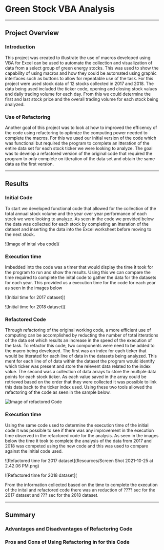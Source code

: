 # Green Stock VBA Analysis
___

## Project Overview

### Introduction

This project was created to illustrate the use of macros developed using VBA for Excel can be used to automate the collection and visualization of data from a select group of green energy stocks.  This was used to show the capability of using macros and how they could be automated using graphic interfaces such as buttons to allow for repeatable use of the task.  For this project were used stock data of 12 stocks collected in 2017 and 2018.  The data being used included the ticker code, opening and closing stock values and daily trading volume for each day.  From this we could determine the first and last stock price and the overall trading volume for each stock being analyzed. 

### Use of Refactoring

Another goal of this project was to look at how to improved the efficency of the code using refactoring to optimize the computing power needed to complete the macros.  For this we used our initial version of the code which was functional but required the program to complete an itteration of the entire data set for each stock ticker we were looking to analyze.  The goal was to develop a refactored version of the original code that required the program to only complete on itteration of the data set and obtain the same data as the first version.

___

## Results

### Initial Code

To start we developed functional code that allowed for the collection of the total annual stock volume and the year over year performance of each stock we were looking to analyze.  As seen in the code we provided below the data was collected for each stock by completing an itteration of the dataset and inserting the data into the Excel worksheet before moving to the next stock.  

![Image of inital vba code](

### Execution time

Imbedded into the code was a timer that would display the time it took for the program to run and show the results.  Using this we can compare the time required to complete the inital code to gather the data for the datasets for each year.  This provided us a execution time for the code for each year as seen in the images below

![Initial time for 2017 dataset](

![Initial time for 2018 dataset](

### Refactored Code

Through refactoring of the original working code, a more efficient use of computing can be accomplished by reducting the number of total itterations of the data set which results an increase in the speed of the execution of the task.  To refactor this code, two components were need to be added to the macro being developed.  The first was an index for each ticker that would be itterated for each line of data in the datasets being analyzed.  This ment for each line of of data within the dataset the program would identify which ticker was present and store the relevent data related to the index value.  The second was a collection of data arrays to store the multiple data points for each stock ticker.  As each value saved in the array could be retrieved based on the order that they were collected it was possible to link this data back to the ticker index used.  Using these two tools allowed the refactoring of the code as seen in the sample below.

![Image of refactored Code]()

### Execution time

Using the same code used to determine the execution time of the initial code it was possible to see if there was any improvement in the execution time observed in the refactored code for the analysis.  As seen in the images below the time it took to complete the analysis of the data from 2017 and 2018 was competed using the new code and this was used to compare against the initial code used.  

![Refactored time for 2017 dataset](Resources/Screen Shot 2021-10-25 at 2.42.06 PM.png)

![Refactored time for 2018 dataset](

From the information collected based on the time to complete the execution of the inital and refactored code there was an reduction of ???? sec for the 2017 dataset and ??? sec for the 2018 dataset.  

___

## Summary

### Advantages and Disadvantages of Refactoring Code

### Pros and Cons of Using Refactoring in for this Code





